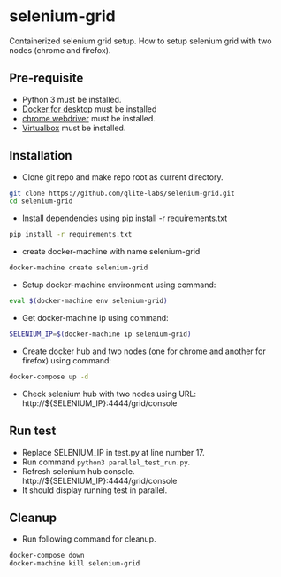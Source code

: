 # selenium-grid
Containerized selenium grid setup. How to setup selenium grid with two nodes (chrome and firefox).

## Pre-requisite
- Python 3 must be installed.
- [Docker for desktop](https://www.docker.com/products/docker-desktop) must be installed
- [chrome webdriver](https://chromedriver.chromium.org/downloads) must be installed.
- [Virtualbox](https://www.virtualbox.org/) must be installed.

## Installation
- Clone git repo and make repo root as current directory.
```bash
git clone https://github.com/qlite-labs/selenium-grid.git
cd selenium-grid
```
- Install dependencies using pip install -r requirements.txt
```bash
pip install -r requirements.txt
```
- create docker-machine with name selenium-grid
```bash
docker-machine create selenium-grid
```
- Setup docker-machine environment using command:
```bash
eval $(docker-machine env selenium-grid)
```
- Get docker-machine ip using command:
```bash
SELENIUM_IP=$(docker-machine ip selenium-grid)
```
- Create docker hub and two nodes (one for chrome and another for firefox) using command:
```bash
docker-compose up -d
```
- Check selenium hub  with two nodes using URL: http://${SELENIUM_IP}:4444/grid/console

## Run test
- Replace SELENIUM_IP in test.py at line number 17.
- Run command `python3 parallel_test_run.py`.
- Refresh selenium hub console. http://${SELENIUM_IP}:4444/grid/console
- It should display running test in parallel.

## Cleanup
- Run following command for cleanup.
```bash
docker-compose down
docker-machine kill selenium-grid
```